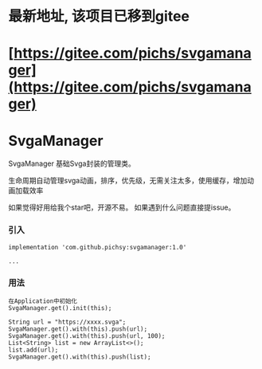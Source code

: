 
# 最新地址, 该项目已移到gitee
# [https://gitee.com/pichs/svgamanager](https://gitee.com/pichs/svgamanager)


# SvgaManager

SvgaManager 基础Svga封装的管理类。

生命周期自动管理svga动画，排序，优先级，无需关注太多，使用缓存，增加动画加载效率

如果觉得好用给我个star吧，开源不易。
如果遇到什么问题直接提issue。

### 引入

      
    implementation 'com.github.pichsy:svgamanager:1.0'
    
    ...


### 用法

    在Application中初始化
    SvgaManager.get().init(this);
     
    String url = "https://xxxx.svga";
    SvgaManager.get().with(this).push(url);
    SvgaManager.get().with(this).push(url, 100);
    List<String> list = new ArrayList<>();
    list.add(url);
    SvgaManager.get().with(this).push(list);
     
